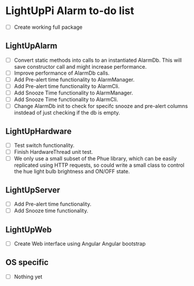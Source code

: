 # LightUpPi Alarm to-do list
- [ ] Create working full package

## LightUpAlarm
- [ ] Convert static methods into calls to an instantiated AlarmDb. This will save constructor call and might increase performance.
- [ ] Improve performance of AlarmDb calls.
- [ ] Add Pre-alert time functionality to AlarmManager.
- [ ] Add Pre-alert time functionality to AlarmCli.
- [ ] Add Snooze Time functionality to AlarmManager.
- [ ] Add Snooze Time functionality to AlarmCli.
- [ ] Change AlarmDb init to check for specifc snooze and pre-alert columns instdead of just checking if the db is empty.

## LightUpHardware
- [ ] Test switch functionality.
- [ ] Finish HardwareThread unit test.
- [ ] We only use a small subset of the Phue library, which can be easily replicated using HTTP requests, so could write a small class to control the hue light bulb brightness and ON/OFF state. 

## LightUpServer
- [ ] Add Pre-alert time functionality.
- [ ] Add Snooze time functionality.

## LightUpWeb
- [ ] Create Web interface using Angular Angular bootstrap

## OS specific
- [ ] Nothing yet

